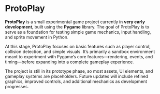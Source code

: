 # ProtoPlay
**ProtoPlay** is a small experimental game project currently in **very early development**, built using the **Pygame** library. The goal of ProtoPlay is to serve as a foundation for testing simple game mechanics, input handling, and sprite movement in Python.

At this stage, ProtoPlay focuses on basic features such as player control, collision detection, and simple visuals. It’s primarily a sandbox environment meant to experiment with Pygame’s core features—rendering, events, and timing—before expanding into a complete gameplay experience.

The project is still in its prototype phase, so most assets, UI elements, and gameplay systems are placeholders. Future updates will include refined graphics, improved controls, and additional mechanics as development progresses.
